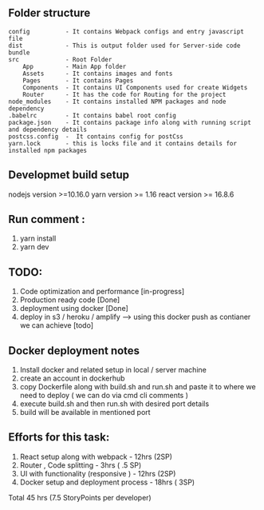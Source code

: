 Folder structure 
----------------
    config          - It contains Webpack configs and entry javascript file 
    dist            - This is output folder used for Server-side code bundle 
    src             - Root Folder
        App         - Main App folder
        Assets      - It contains images and fonts 
        Pages       - It contains Pages
        Components  - It contains UI Components used for create Widgets
        Router      - It has the code for Routing for the project
    node_modules    - It contains installed NPM packages and node dependency 
    .babelrc        - It contains babel root config 
    package.json    - It contains package info along with running script and dependency details
    postcss.config  -  It contains config for postCss
    yarn.lock       - this is locks file and it contains details for installed npm packages 


Developmet build setup
-----------------------
nodejs version >=10.16.0 
yarn version >= 1.16 
react version >= 16.8.6 


Run comment :
-------------
1. yarn install 
2. yarn dev 



TODO:
------
1. Code optimization and performance [in-progress]
2. Production ready code [Done]
3. deployment using docker [Done]
4. deploy in s3 / heroku / amplify --> using this docker push as contianer we can achieve [todo]

Docker deployment notes
-----------------------

1. Install docker and related setup in local / server machine 
2. create an account in dockerhub 
3. copy Dockerfile along with build.sh and run.sh and paste it to where we need to deploy ( we can do via cmd cli comments )
4. execute build.sh and then run.sh with desired port details 
5. build will be available in mentioned port 


Efforts for this task:
----------------------
1. React setup along with webpack - 12hrs (2SP) 
2. Router , Code splitting - 3hrs ( .5 SP)
3. UI with functionality (responsive ) - 12hrs (2SP)
4. Docker setup and deployment process - 18hrs ( 3SP)

Total 45 hrs (7.5 StoryPoints per developer) 



